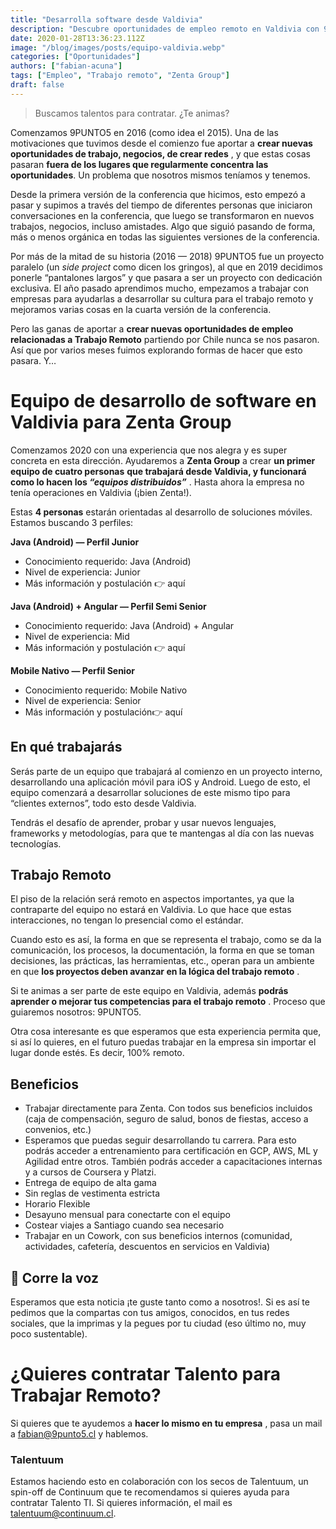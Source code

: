 ```yaml
---
title: "Desarrolla software desde Valdivia"
description: "Descubre oportunidades de empleo remoto en Valdivia con 9PUNTO5 y Zenta Group. Únete a un equipo innovador y desarrolla soluciones móviles desde cualquier lugar. ¡Postúlate ahora!"
date: 2020-01-28T13:36:23.112Z
image: "/blog/images/posts/equipo-valdivia.webp"
categories: ["Oportunidades"]
authors: ["fabian-acuna"]
tags: ["Empleo", "Trabajo remoto", "Zenta Group"]
draft: false
---
```


> Buscamos talentos para contratar. ¿Te animas?

Comenzamos 9PUNTO5 en 2016 (como idea el 2015). Una de las motivaciones que tuvimos desde el comienzo fue aportar a **crear nuevas oportunidades de trabajo, negocios, de crear redes** , y que estas cosas pasaran **fuera de los lugares que regularmente concentra las oportunidades**. Un problema que nosotros mismos teníamos  y tenemos.

Desde la primera versión de la conferencia que hicimos, esto empezó a pasar y supimos a través del tiempo de diferentes personas que iniciaron conversaciones en la conferencia, que luego se transformaron en nuevos trabajos, negocios, incluso amistades. Algo que siguió pasando de forma, más o menos orgánica en todas las siguientes versiones de la conferencia.

Por más de la mitad de su historia (2016 — 2018) 9PUNTO5 fue un proyecto paralelo (un *side project*  como dicen los gringos), al que en 2019 decidimos ponerle “pantalones largos” y que pasara a ser un proyecto con dedicación exclusiva. El año pasado aprendimos mucho, empezamos a trabajar con empresas para ayudarlas a desarrollar su cultura para el trabajo remoto y mejoramos varias cosas en la cuarta versión de la conferencia.

Pero las ganas de aportar a **crear nuevas oportunidades de empleo relacionadas a Trabajo Remoto**  partiendo por Chile nunca se nos pasaron. Así que por varios meses fuimos explorando formas de hacer que esto pasara. Y…

# Equipo de desarrollo de software en Valdivia para Zenta Group

Comenzamos 2020 con una experiencia que nos alegra y es super concreta en esta dirección. Ayudaremos a **Zenta Group**  a crear **un primer equipo de cuatro personas** **que trabajará desde Valdivia, y funcionará como lo hacen los *“equipos distribuidos”*** . Hasta ahora la empresa no tenía operaciones en Valdivia (¡bien Zenta!).

Estas **4 personas**  estarán orientadas al desarrollo de soluciones móviles. Estamos buscando 3 perfiles:

**Java (Android) — Perfil Junior**
- Conocimiento requerido: Java (Android)
- Nivel de experiencia: Junior
- Más información y postulación 👉 aquí

**Java (Android) + Angular — Perfil Semi Senior**
- Conocimiento requerido: Java (Android) + Angular
- Nivel de experiencia: Mid
- Más información y postulación 👉 aquí

**Mobile Nativo — Perfil Senior**
- Conocimiento requerido: Mobile Nativo
- Nivel de experiencia: Senior
- Más información y postulación👉 aquí

## En qué trabajarás

Serás parte de un equipo que trabajará al comienzo en un proyecto interno, desarrollando una aplicación móvil para iOS y Android. Luego de esto, el equipo comenzará a desarrollar soluciones de este mismo tipo para “clientes externos”, todo esto desde Valdivia.

Tendrás el desafío de aprender, probar y usar nuevos lenguajes, frameworks y metodologías, para que te mantengas al día con las nuevas tecnologías.

## Trabajo Remoto

El piso de la relación será remoto en aspectos importantes, ya que la contraparte del equipo no estará en Valdivia. Lo que hace que estas interacciones, no tengan lo presencial como el estándar.

Cuando esto es así, la forma en que se representa el trabajo, como se da la comunicación, los procesos, la documentación, la forma en que se toman decisiones, las prácticas, las herramientas, etc., operan para un ambiente en que **los proyectos deben avanzar en la lógica del trabajo remoto** .

Si te animas a ser parte de este equipo en Valdivia, además **podrás aprender o mejorar tus competencias para el trabajo remoto** . Proceso que guiaremos nosotros: 9PUNTO5.

Otra cosa interesante es que esperamos que esta experiencia permita que, si así lo quieres, en el futuro puedas trabajar en la empresa sin importar el lugar donde estés. Es decir, 100% remoto.

## Beneficios
- Trabajar directamente para Zenta. Con todos sus beneficios incluidos (caja de compensación, seguro de salud, bonos de fiestas, acceso a convenios, etc.)
- Esperamos que puedas seguir desarrollando tu carrera. Para esto podrás acceder a entrenamiento para certificación en GCP, AWS, ML y Agilidad entre otros. También podrás acceder a capacitaciones internas y a cursos de Coursera y Platzi.
- Entrega de equipo de alta gama
- Sin reglas de vestimenta estricta
- Horario Flexible
- Desayuno mensual para conectarte con el equipo
- Costear viajes a Santiago cuando sea necesario
- Trabajar en un Cowork, con sus beneficios internos (comunidad, actividades, cafetería, descuentos en servicios en Valdivia)

## 📣 Corre la voz

Esperamos que esta noticia ¡te guste tanto como a nosotros!. Si es así te pedimos que la compartas con tus amigos, conocidos, en tus redes sociales, que la imprimas y la pegues por tu ciudad (eso último no, muy poco sustentable).

# ¿Quieres contratar Talento para Trabajar Remoto?

Si quieres que te ayudemos a **hacer lo mismo en tu empresa** , pasa un mail a fabian@9punto5.cl y hablemos.

### Talentuum

Estamos haciendo esto en colaboración con los secos de Talentuum, un spin-off de Continuum que te recomendamos si quieres ayuda para contratar Talento TI. Si quieres información, el mail es talentuum@continuum.cl.
